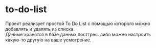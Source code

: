# to-do-list
Проект реализует простой To Do List c помощью которого можно добавлять и удалять из списка.  
Данные хранятся в базе данных постгрес. либо можно настроить какую-то другую на ваше усмотрение.
